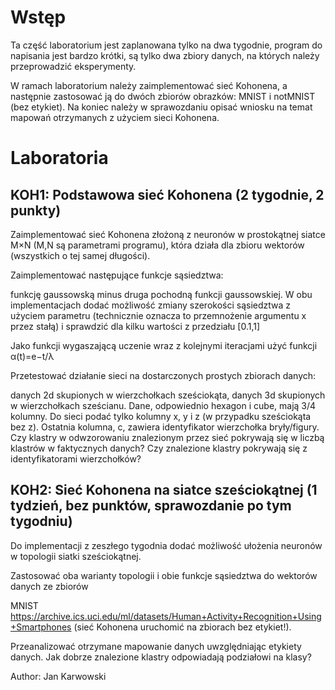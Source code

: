 # Wstęp

Ta część laboratorium jest zaplanowana tylko na dwa tygodnie, program do napisania jest bardzo krótki, są tylko dwa zbiory danych, na których należy przeprowadzić eksperymenty.

W ramach laboratorium należy zaimplementować sieć Kohonena, a następnie zastosować ją do dwóch zbiorów obrazków: MNIST i notMNIST (bez etykiet). Na koniec należy w sprawozdaniu opisać wniosku na temat mapowań otrzymanych z użyciem sieci Kohonena.

# Laboratoria

## KOH1: Podstawowa sieć Kohonena (2 tygodnie, 2 punkty)

Zaimplementować sieć Kohonena złożoną z neuronów w prostokątnej siatce M×N (M,N są parametrami programu), która działa dla zbioru wektorów (wszystkich o tej samej długości).

Zaimplementować następujące funkcje sąsiedztwa:

funkcję gaussowską
minus druga pochodną funkcji gaussowskiej.
W obu implementacjach dodać możliwość zmiany szerokości sąsiedztwa z użyciem parametru (technicznie oznacza to przemnożenie argumentu x przez stałą) i sprawdzić dla kilku wartości z przedziału [0.1,1]

Jako funkcji wygaszającą uczenie wraz z kolejnymi iteracjami użyć funkcji α(t)=e−t/λ

Przetestować działanie sieci na dostarczonych prostych zbiorach danych:

danych 2d skupionych w wierzchołkach sześciokąta,
danych 3d skupionych w wierzchołkach sześcianu.
Dane, odpowiednio hexagon i cube, mają 3/4 kolumny. Do sieci podać tylko kolumny x, y i z (w przypadku sześciokąta bez z). Ostatnia kolumna, c, zawiera identyfikator wierzchołka bryły/figury. Czy klastry w odwzorowaniu znalezionym przez sieć pokrywają się w liczbą klastrów w faktycznych danych? Czy znalezione klastry pokrywają się z identyfikatorami wierzchołków?

## KOH2: Sieć Kohonena na siatce sześciokątnej (1 tydzień, bez punktów, sprawozdanie po tym tygodniu)

Do implementacji z zeszłego tygodnia dodać możliwość ułożenia neuronów w topologii siatki sześciokątnej.

Zastosować oba warianty topologii i obie funkcje sąsiedztwa do wektorów danych ze zbiorów

MNIST
https://archive.ics.uci.edu/ml/datasets/Human+Activity+Recognition+Using+Smartphones
(sieć Kohonena uruchomić na zbiorach bez etykiet!).

Przeanalizować otrzymane mapowanie danych uwzględniając etykiety danych. Jak dobrze znalezione klastry odpowiadają podziałowi na klasy?

Author: Jan Karwowski
